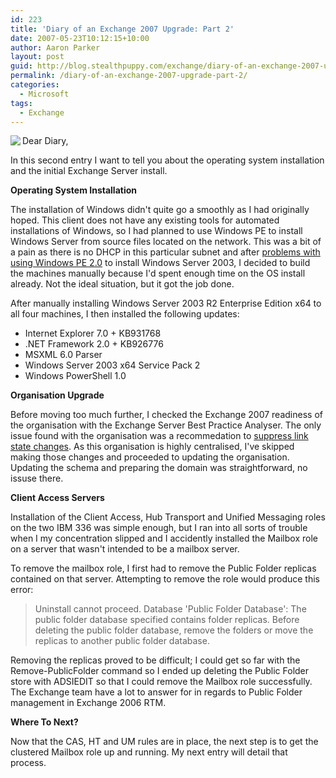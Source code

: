 ```yaml
---
id: 223
title: 'Diary of an Exchange 2007 Upgrade: Part 2'
date: 2007-05-23T10:12:15+10:00
author: Aaron Parker
layout: post
guid: http://blog.stealthpuppy.com/exchange/diary-of-an-exchange-2007-upgrade-part-2
permalink: /diary-of-an-exchange-2007-upgrade-part-2/
categories:
  - Microsoft
tags:
  - Exchange
---
```

<img align="left" src="https://stealthpuppy.com/wp-content/uploads/2007/05/exchange5.png" />Dear Diary,

In this second entry I want to tell you about the operating system installation and the initial Exchange Server install.

**Operating System Installation**

The installation of Windows didn't quite go a smoothly as I had originally hoped. This client does not have any existing tools for automated installations of Windows, so I had planned to use Windows PE to install Windows Server from source files located on the network. This was a bit of a pain as there is no DHCP in this particular subnet and after [problems with using Windows PE 2.0](http://blog.tiensivu.com/aaron/archives/942-2-confirmed-BDD-RTM-bugs-mostly-for-people-doing-desktop-deployments.html) to install Windows Server 2003, I decided to build the machines manually because I'd spent enough time on the OS install already. Not the ideal situation, but it got the job done.

After manually installing Windows Server 2003 R2 Enterprise Edition x64 to all four machines, I then installed the following updates:

  * Internet Explorer 7.0 + KB931768
  * .NET Framework 2.0 + KB926776
  * MSXML 6.0 Parser
  * Windows Server 2003 x64 Service Pack 2
  * Windows PowerShell 1.0

**Organisation Upgrade**

Before moving too much further, I checked the Exchange 2007 readiness of the organisation with the Exchange Server Best Practice Analyser. The only issue found with the organisation was a recommedation to [suppress link state changes](http://technet.microsoft.com/en-us/library/875ae7f8-446d-4786-85d2-719ac7093cf6.aspx). As this organisation is highly centralised, I've skipped making those changes and proceeded to updating the organisation. Updating the schema and preparing the domain was straightforward, no issuse there.

**Client Access Servers**

Installation of the Client Access, Hub Transport and Unified Messaging roles on the two IBM 336 was simple enough, but I ran into all sorts of trouble when I my concentration slipped and I accidently installed the Mailbox role on a server that wasn't intended to be a mailbox server.

To remove the mailbox role, I first had to remove the Public Folder replicas contained on that server. Attempting to remove the role would produce this error:

> Uninstall cannot proceed. Database 'Public Folder Database': The public folder database specified contains folder replicas. Before deleting the public folder database, remove the folders or move the replicas to another public folder database.

Removing the replicas proved to be difficult; I could get so far with the Remove-PublicFolder command so I ended up deleting the Public Folder store with ADSIEDIT so that I could remove the Mailbox role successfully. The Exchange team have a lot to answer for in regards to Public Folder management in Exchange 2006 RTM.

**Where To Next?**

Now that the CAS, HT and UM rules are in place, the next step is to get the clustered Mailbox role up and running. My next entry will detail that process.